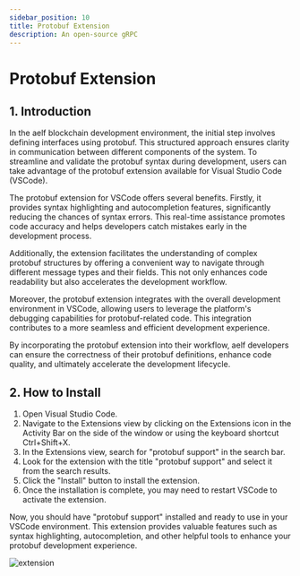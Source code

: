 ```yaml
---
sidebar_position: 10
title: Protobuf Extension
description: An open-source gRPC
---
```


# Protobuf Extension

## 1. Introduction


In the aelf blockchain development environment, the initial step involves defining interfaces using protobuf. 
This structured approach ensures clarity in communication between different components of the system. To streamline and 
validate the protobuf syntax during development, users can take advantage of the protobuf extension available for Visual 
Studio Code (VSCode).

The protobuf extension for VSCode offers several benefits. Firstly, it provides syntax highlighting and autocompletion 
features, significantly reducing the chances of syntax errors. This real-time assistance promotes code accuracy and 
helps developers catch mistakes early in the development process.

Additionally, the extension facilitates the understanding of complex protobuf structures by offering a convenient way 
to navigate through different message types and their fields. This not only enhances code readability but also 
accelerates the development workflow.

Moreover, the protobuf extension integrates with the overall development environment in VSCode, allowing users to 
leverage the platform's debugging capabilities for protobuf-related code. This integration contributes to a more 
seamless and efficient development experience.

By incorporating the protobuf extension into their workflow, aelf developers can ensure the correctness of their 
protobuf definitions, enhance code quality, and ultimately accelerate the development lifecycle.

## 2. How to Install

1. Open Visual Studio Code.
2. Navigate to the Extensions view by clicking on the Extensions icon in the Activity Bar on the side of the window or 
using the keyboard shortcut Ctrl+Shift+X.
3. In the Extensions view, search for "protobuf support" in the search bar.
4. Look for the extension with the title "protobuf support" and select it from the search results.
5. Click the "Install" button to install the extension.
6. Once the installation is complete, you may need to restart VSCode to activate the extension.

Now, you should have "protobuf support" installed and ready to use in your VSCode environment. This extension provides 
valuable features such as syntax highlighting, autocompletion, and other helpful tools to enhance your protobuf 
development experience.

![extension](/img/protobuf-extension.gif)